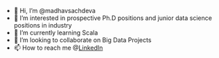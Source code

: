 - 👋 Hi, I’m @madhavsachdeva
- 👀 I’m interested in prospective Ph.D positions and junior data science positions in industry
- 🌱 I’m currently learning Scala
- 💞️ I’m looking to collaborate on Big Data Projects
- 📫 How to reach me @[LinkedIn](https://www.linkedin.com/in/madhav-sachdeva-18ba29218/)

<!---
madhavsachdeva/madhavsachdeva is a ✨ special ✨ repository because its `README.md` (this file) appears on your GitHub profile.
You can click the Preview link to take a look at your changes.
--->
